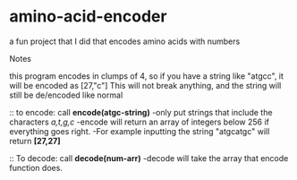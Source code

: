 # amino-acid-encoder
a fun project that I did that encodes amino acids with numbers
  
  Notes
  
this program encodes in clumps of 4, so if you have a string like "atgcc", it will be encoded as [27,"c"]
This will not break anything, and the string will still be de/encoded like normal

:: to encode: call **encode(atgc-string)**
-only put strings that include the characters _a,t,g,c_
-encode will return an array of integers below 256 if everything goes right. 
-For example inputting the string "atgcatgc" will return **[27,27]**

:: To decode: call **decode(num-arr)**
-decode will take the array that encode function does.
